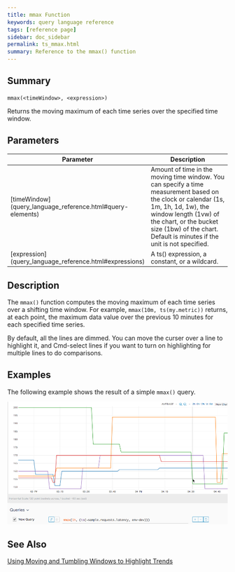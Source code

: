 ```yaml
---
title: mmax Function
keywords: query language reference
tags: [reference page]
sidebar: doc_sidebar
permalink: ts_mmax.html
summary: Reference to the mmax() function
---
```


## Summary

```
mmax(<timeWindow>, <expression>)
```
Returns the moving maximum of each time series over the specified time window.

## Parameters

<table>
<tbody>
<thead>
<tr><th width="20%">Parameter</th><th width="80%">Description</th></tr>
</thead>
<tr>
<td markdown="span">[timeWindow](query_language_reference.html#query-elements)</td>
<td markdown="span">Amount of time in the moving time window. You can specify a time measurement based on the clock or calendar (1s, 1m, 1h, 1d, 1w), the window length (1vw) of the chart, or the bucket size (1bw) of the chart. Default is minutes if the unit is not specified.</td></tr>
<tr>
<td markdown="span"> [expression](query_language_reference.html#expressions)</td>
<td>A ts() expression, a constant, or a wildcard.  </td></tr>
</tbody>
</table>

## Description

The `mmax()` function computes the moving maximum of each time series over a shifting time window. For example, `mmax(10m, ts(my.metric))` returns, at each point, the maximum data value over the previous 10 minutes for each specified time series.

By default, all the lines are dimmed. You can move the curser over a line to highlight it, and Cmd-select lines if you want to turn on highlighting for multiple lines to do comparisons.
 

## Examples

The following example shows the result of a simple `mmax()` query.

![mmax](images/ts_mmax.png)

## See Also

[Using Moving and Tumbling Windows to Highlight Trends](https://docs.wavefront.com/query_language_windows_trends.html)
